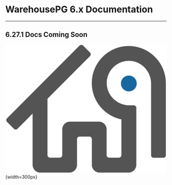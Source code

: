 # WarehousePG 6.x Documentation

---

## 6.27.1 Docs Coming Soon

![WarehousePG](../../public/dark_gray_logo_no_text.png "WarehousePG"){width=300px}


